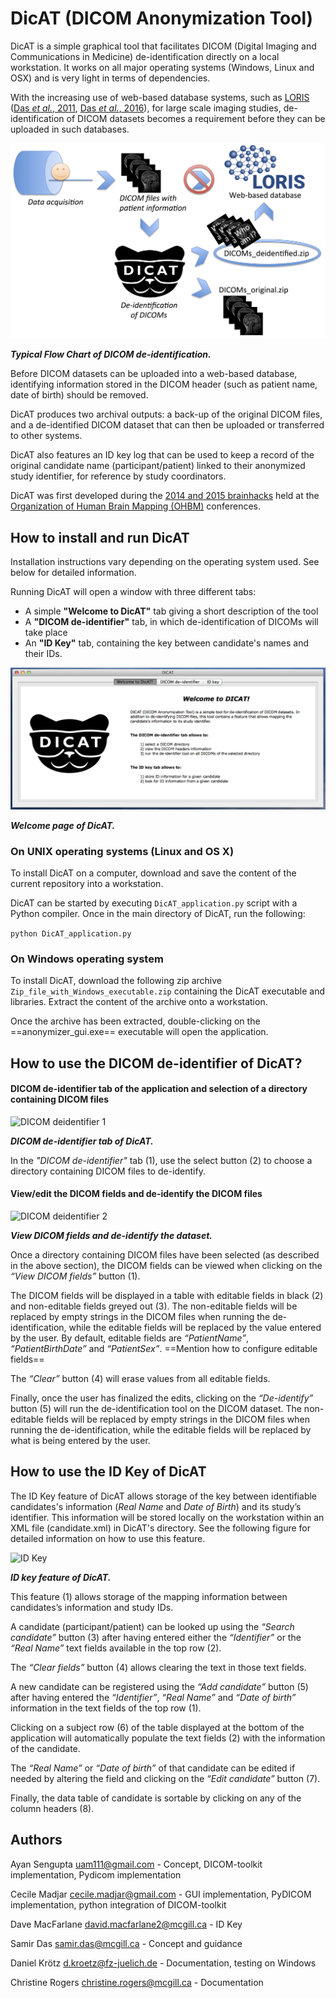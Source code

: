 # DicAT (DICOM Anonymization Tool)

DicAT is a simple graphical tool that facilitates DICOM (Digital Imaging and Communications in Medicine) de-identification directly on a local workstation.
It works on all major operating systems (Windows, Linux and OSX) and is very light in terms of dependencies.

With the increasing use of web-based database systems, such as [LORIS](http://www.loris.ca) ([Das *et al.*, 2011](http://journal.frontiersin.org/article/10.3389/fninf.2011.00037/full), [Das *et al.*, 2016](http://www.sciencedirect.com/science/article/pii/S1053811915008009)), for large scale imaging studies, de-identification of DICOM datasets becomes a requirement before they can be uploaded in such databases.

![Flow Chart](dicat/images/TypicFlowChartOfDICOMdeidentification.png)

***Typical Flow Chart of DICOM de-identification.***

Before DICOM datasets can be uploaded into a web-based database, identifying information stored in the DICOM header (such as patient name, date of birth) should be removed.

DicAT produces two archival outputs: a back-up of the original DICOM files, and a de-identified DICOM dataset that can then be uploaded or transferred to other systems.

DicAT also features an ID key log that can be used to keep a record of the original candidate name (participant/patient) linked to their anonymized study identifier, for reference by study coordinators. 

DicAT was first developed during the [2014 and 2015 brainhacks](http://brainhack.org) held at the [Organization of Human Brain Mapping (OHBM)](http://www.humanbrainmapping.org/i4a/pages/index.cfm?pageid=1) conferences.

## How to install and run DicAT

Installation instructions vary depending on the operating system used. See below for detailed information.

Running DicAT will open a window with three different tabs:

* A simple **"Welcome to DicAT"** tab giving a short description of the tool
* A **"DICOM de-identifier"** tab, in which de-identification of DICOMs will take place 
* An **"ID Key"** tab, containing the key between candidate's names and their IDs.

![Welcome page](dicat/images/Welcome_DicAT.png)

***Welcome page of DicAT.***

### On UNIX operating systems (Linux and OS X) 

To install DicAT on a computer, download and save the content of the current repository into a workstation.

DicAT can be started by executing `DicAT_application.py` script with a Python compiler. Once in the main directory of DicAT, run the following:

```python DicAT_application.py```

### On Windows operating system

To install DicAT, download the following zip archive `Zip_file_with_Windows_executable.zip` containing the DicAT executable and libraries. Extract the content of the archive onto a workstation.

Once the archive has been extracted, double-clicking on the ==anonymizer_gui.exe== executable will open the application.

## How to use the DICOM de-identifier of DicAT?

#### DICOM de-identifier tab of the application and selection of a directory containing DICOM files

![DICOM deidentifier 1](dicat/images/DICOM_anonymizer1.png)

***DICOM de-identifier tab of DicAT.*** 

In the *"DICOM de-identifier"* tab (1), use the select button (2) to choose a directory containing DICOM files to de-identify.

#### View/edit the DICOM fields and de-identify the DICOM files

![DICOM deidentifier 2](dicat/images/DICOM_anonymizer2.png)

***View DICOM fields and de-identify the dataset.*** 

Once a directory containing DICOM files have been selected (as described in the above section), the DICOM fields can be viewed when clicking on the *“View DICOM fields”* button (1).

 The DICOM fields will be displayed in a table with editable fields in black (2) and non-editable fields greyed out (3). The non-editable fields will be replaced by empty strings in the DICOM files when running the de-identification, while the editable fields will be replaced by the value entered by the user. By default, editable fields are *“PatientName”*, *“PatientBirthDate”* and *“PatientSex”*. ==Mention how to configure editable fields== 
 
The *“Clear”* button (4) will erase values from all editable fields. 

Finally, once the user has finalized the edits, clicking on the *“De-identify”* button (5) will run the de-identification tool on the DICOM dataset. The non-editable fields will be replaced by empty strings in the DICOM files when running the de-identification, while the editable fields will be replaced by what is being entered by the user. 


## How to use the ID Key of DicAT

The ID Key feature of DicAT allows storage of the key between identifiable candidates's information (*Real Name* and *Date of Birth*) and its study’s identifier. This information will be stored locally on the workstation within an XML file (candidate.xml) in DicAT's directory. See the following figure for detailed information on how to use this feature.

![ID Key](dicat/images/ID_Mapper.png)

***ID key feature of DicAT.*** 

This feature (1) allows storage of the mapping information between candidates’s information and study IDs. 

A candidate (participant/patient) can be looked up using the *“Search candidate”* button (3) after having entered either the *“Identifier”* or the *“Real Name”* text fields available in the top row (2). 

The *“Clear fields”* button (4) allows clearing the text in those text fields. 

A new candidate can be registered using the *“Add candidate”* button (5) after having entered the *“Identifier”*, *“Real Name”* and *“Date of birth”* information in the text fields of the top row (1). 

Clicking on a subject row (6) of the table displayed at the bottom of the application will automatically populate the text fields (2) with the information of the candidate. 

The *“Real Name”* or *“Date of birth”* of that candidate can be edited if needed by altering the field and clicking on the *“Edit candidate”* button (7). 

Finally, the data table of candidate is sortable by clicking on any of the column headers (8).


## Authors

Ayan Sengupta <uam111@gmail.com>              - Concept, DICOM-toolkit implementation, Pydicom implementation   

Cecile Madjar <cecile.madjar@gmail.com>       - GUI implementation, PyDICOM implementation, python integration of DICOM-toolkit

Dave MacFarlane <david.macfarlane2@mcgill.ca> - ID Key

Samir Das <samir.das@mcgill.ca>               - Concept and guidance

Daniel Krötz <d.kroetz@fz-juelich.de>         - Documentation, testing on Windows

Christine Rogers <christine.rogers@mcgill.ca> - Documentation
